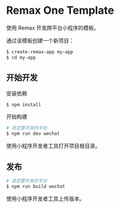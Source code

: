 # Remax One Template

使用 Remax 开发跨平台小程序的模板。

通过该模板创建一个新项目：

```bash
$ create-remax-app my-app
$ cd my-app
```

## 开始开发

安装依赖

```bash
$ npm install
```

开始构建

```bash
# 选定要开发的平台
$ npm run dev wechat
```

使用小程序开发者工具打开项目根目录。

## 发布

```bash
# 选定要开发的平台
$ npm run build wechat
```

使用小程序开发者工具上传版本。
